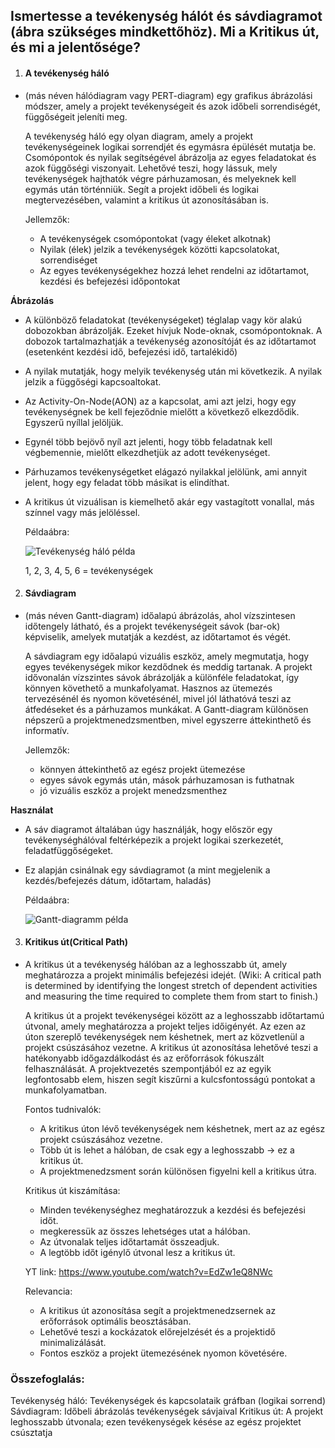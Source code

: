 <h2>Ismertesse a tevékenység hálót és sávdiagramot (ábra szükséges mindkettőhöz). Mi a Kritikus út, és mi a jelentősége?</h2>


1. <h4>A tevékenység háló</h4> 
- (más néven hálódiagram vagy PERT-diagram) egy grafikus ábrázolási módszer, amely a projekt tevékenységeit és azok időbeli sorrendiségét, függőségeit jeleníti meg.

    A tevékenység háló egy olyan diagram, amely a projekt tevékenységeinek logikai sorrendjét és egymásra épülését mutatja be. Csomópontok és nyilak segítségével ábrázolja az egyes feladatokat és azok függőségi viszonyait. Lehetővé teszi, hogy lássuk, mely tevékenységek hajthatók végre párhuzamosan, és melyeknek kell egymás után történniük. Segít a projekt időbeli és logikai megtervezésében, valamint a kritikus út azonosításában is.

    Jellemzők:
    - A tevékenységek csomópontokat (vagy éleket alkotnak)
    - Nyilak (élek) jelzik a tevékenységek közötti kapcsolatokat, sorrendiséget
    - Az egyes tevékenységekhez hozzá lehet rendelni az időtartamot, kezdési és befejezési időpontokat

**Ábrázolás**

 - A különböző feladatokat (tevékenységeket) téglalap vagy kör alakú dobozokban ábrázolják. Ezeket hívjuk Node-oknak, csomópontoknak. A dobozok tartalmazhatják a tevékenység azonosítóját és az időtartamot (esetenként kezdési idő, befejezési idő, tartalékidő)
 - A nyilak mutatják, hogy melyik tevékenység után mi következik. A nyilak jelzik a függőségi kapcsoaltokat.
 - Az Activity-On-Node(AON) az a kapcsolat, ami azt jelzi, hogy egy tevékenységnek be kell fejeződnie mielőtt a következő elkezdődik. Egyszerű nyíllal jelöljük.
 - Egynél több bejövő nyíl azt jelenti, hogy több feladatnak kell végbemennie, mielőtt elkezdhetjük az adott tevékenységet.
 - Párhuzamos tevékenységetket elágazó nyilakkal jelölünk, ami annyit jelent, hogy egy feladat több másikat is elindíthat.
 - A kritikus út vizuálisan is kiemelhető akár egy vastagított vonallal, más színnel vagy más jelöléssel.

    Példaábra:

    ![Tevékenység háló példa](img/tevekenyseghalo.png)

    1, 2, 3, 4, 5, 6 = tevékenységek

2. <h4>Sávdiagram</h4>
- (más néven Gantt-diagram) időalapú ábrázolás, ahol vízszintesen időtengely látható, és a projekt tevékenységeit sávok (bar-ok) képviselik, amelyek mutatják a kezdést, az időtartamot és végét.

    A sávdiagram egy időalapú vizuális eszköz, amely megmutatja, hogy egyes tevékenységek mikor kezdődnek és meddig tartanak. A projekt idővonalán vízszintes sávok ábrázolják a különféle feladatokat, így könnyen követhető a munkafolyamat. Hasznos az ütemezés tervezésénél és nyomon követésénél, mivel jól láthatóvá teszi az átfedéseket és a párhuzamos munkákat. A Gantt-diagram különösen népszerű a projektmenedzsmentben, mivel egyszerre áttekinthető és informatív.

    Jellemzők:
    - könnyen áttekinthető az egész projekt ütemezése
    - egyes sávok egymás után, mások párhuzamosan is futhatnak
    - jó vizuális eszköz a projekt menedzsmenthez

**Használat**

- A sáv diagramot általában úgy használják, hogy először egy tevékenységhálóval feltérképezik a projekt logikai szerkezetét, feladatfüggőségeket.
- Ez alapján csinálnak egy sávdiagramot (a mint megjelenik a kezdés/befejezés dátum, időtartam, haladás)

    Példaábra:

    ![Gantt-diagramm példa](img/gantt.png)

3. <h4>Kritikus út(Critical Path)</h4>
- A kritikus út a tevékenység hálóban az a leghosszabb út, amely meghatározza a projekt minimális befejezési idejét.
    (Wiki: A critical path is determined by identifying the longest stretch of dependent activities and measuring the time required to complete them from start to finish.)

    A kritikus út a projekt tevékenységei között az a leghosszabb időtartamú útvonal, amely meghatározza a projekt teljes időigényét. Az ezen az úton szereplő tevékenységek nem késhetnek, mert az közvetlenül a projekt csúszásához vezetne. A kritikus út azonosítása lehetővé teszi a hatékonyabb időgazdálkodást és az erőforrások fókuszált felhasználását. A projektvezetés szempontjából ez az egyik legfontosabb elem, hiszen segít kiszűrni a kulcsfontosságú pontokat a munkafolyamatban.

    Fontos tudnivalók:
    - A kritikus úton lévő tevékenységek nem késhetnek, mert az az egész projekt csúszásához vezetne.
    - Több út is lehet a hálóban, de csak egy a leghosszabb → ez a kritikus út.
    - A projektmenedzsment során különösen figyelni kell a kritikus útra.

    Kritikus út kiszámítása:
    - Minden tevékenységhez meghatározzuk a kezdési és befejezési időt.
    - megkeressük az összes lehetséges utat a hálóban.
    - Az útvonalak teljes időtartamát összeadjuk.
    - A legtöbb időt igénylő útvonal lesz a kritikus út.

    YT link: https://www.youtube.com/watch?v=EdZw1eQ8NWc

    Relevancia:
    - A kritikus út azonosítása segít a projektmenedzsernek az erőforrások optimális beosztásában.
    - Lehetővé teszi a kockázatok előrejelzését és a projektidő minimalizálását.
    - Fontos eszköz a projekt ütemezésének nyomon követésére.

<h3>Összefoglalás:</h3>
Tevékenység háló: Tevékenységek és kapcsolataik gráfban (logikai sorrend)
Sávdiagram: Időbeli ábrázolás tevékenységek sávjaival
Kritikus út: A projekt leghosszabb útvonala; ezen tevékenységek késése az egész projektet csúsztatja
